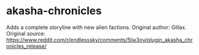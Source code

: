 # akasha-chronicles
Adds a complete storyline with new alien factions. Original author: Gillax. Original source: https://www.reddit.com/r/endlesssky/comments/5lw3oy/plugin_akasha_chronicles_release/
